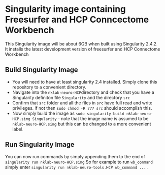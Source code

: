 #  Singularity image containing Freesurfer and HCP Conncectome Workbench
This Singularity image will be about 6GB when built using Singularity 2.4.2. It installs the latest development version of freesurfer and HCP Connectome Workbench


## Build Singularity Image

* You will need to have at least singularity 2.4 installed. Simply clone this repository to a convenient directory.
* Navigate into the `nklab-neuro-HCP`directory and check that you have a Singularity definiton file `Singularity` and the directory `src`
* Confirm that `src` folder and all the files in `src` have full read and write privileges. if not then `sudo chmod -R 777 src` should accomplish this.
* Now simply build the image as  `sudo singularity build nklab-neuro-HCP.simg Singularity` - note that the image name is assumed to be `nklab-neuro-HCP.simg` but this can be changed to a more convenient label. 

## Run Singularity Image
You can now run commands by simply appending them to the end of  `singularity run nklab-neuro-HCP.simg` So for example to run `wb_command` simply enter `singularity run nklab-neuro-tools.HCP wb_command ....`